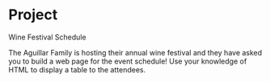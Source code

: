 # Project
Wine Festival Schedule

The Aguillar Family is hosting their annual wine festival and they have asked you to build a web page for the event schedule! Use your knowledge of HTML to display a table to the attendees.

